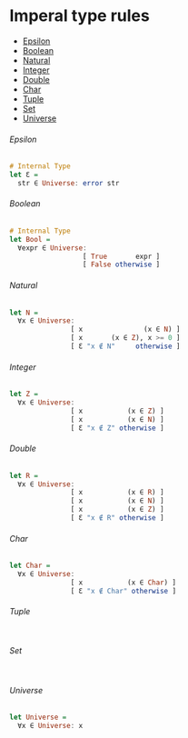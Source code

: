 # Imperal type rules
  - [Epsilon](#Epsilon)
  - [Boolean](#Boolean)
  - [Natural](#Natural)
  - [Integer](#Integer)
  - [Double](#Double)
  - [Char](#Char)
  - [Tuple](#Tuple)
  - [Set](#Set)
  - [Universe](#Universe)

###### Epsilon
```Haskell
# Internal Type
let Ɛ =
  str ∈ Universe: error str
```

###### Boolean
```Haskell
# Internal Type
let Bool =
  ∀expr ∈ Universe:
                  [ True       expr ]
                  [ False otherwise ]
```

###### Natural
```Haskell
let N =
  ∀x ∈ Universe:
               [ x               (x ∈ N) ]
               [ x       (x ∈ Z), x >= 0 ]
               [ Ɛ "x ∉ N"     otherwise ]
```

###### Integer
```Haskell
let Z =
  ∀x ∈ Universe:
               [ x           (x ∈ Z) ]
               [ x           (x ∈ N) ]
               [ Ɛ "x ∉ Z" otherwise ]
```

###### Double
```Haskell
let R =
  ∀x ∈ Universe:
               [ x           (x ∈ R) ]
               [ x           (x ∈ N) ]
               [ x           (x ∈ Z) ]
               [ Ɛ "x ∉ R" otherwise ]
```

###### Char
```Haskell
let Char =
  ∀x ∈ Universe:
               [ x           (x ∈ Char) ]
               [ Ɛ "x ∉ Char" otherwise ]
```

###### Tuple
```Haskell

```

###### Set
```Haskell
```

###### Universe
```Haskell
let Universe =
  ∀x ∈ Universe: x
```
